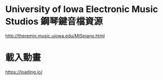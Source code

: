 ﻿# University of Iowa Electronic Music Studios 鋼琴鍵音檔資源
http://theremin.music.uiowa.edu/MISpiano.html

# 載入動畫
https://loading.io/
